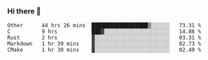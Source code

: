 ### Hi there 👋

<!--
**WShiBin/WShiBin** is a ✨ _special_ ✨ repository because its `README.md` (this file) appears on your GitHub profile.

Here are some ideas to get you started:

- 🔭 I’m currently working on ...
- 🌱 I’m currently learning ...
- 👯 I’m looking to collaborate on ...
- 🤔 I’m looking for help with ...
- 💬 Ask me about ...
- 📫 How to reach me: ...
- 😄 Pronouns: ...
- ⚡ Fun fact: ...
-->

<!--START_SECTION:waka-->
```text
Other      44 hrs 26 mins  ██████████████████▒░░░░░░   73.31 % 
C          9 hrs           ███▓░░░░░░░░░░░░░░░░░░░░░   14.88 % 
Rust       2 hrs           ▓░░░░░░░░░░░░░░░░░░░░░░░░   03.31 % 
Markdown   1 hr 39 mins    ▓░░░░░░░░░░░░░░░░░░░░░░░░   02.73 % 
CMake      1 hr 30 mins    ▓░░░░░░░░░░░░░░░░░░░░░░░░   02.49 % 
```
<!--END_SECTION:waka-->
